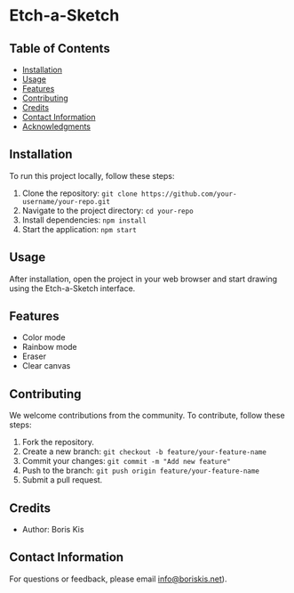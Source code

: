 # Etch-a-Sketch

## Table of Contents
- [Installation](#installation)
- [Usage](#usage)
- [Features](#features)
- [Contributing](#contributing)
- [Credits](#credits)
- [Contact Information](#contact-information)
- [Acknowledgments](#acknowledgments)

## Installation

To run this project locally, follow these steps:

1. Clone the repository: `git clone https://github.com/your-username/your-repo.git`
2. Navigate to the project directory: `cd your-repo`
3. Install dependencies: `npm install`
4. Start the application: `npm start`

## Usage

After installation, open the project in your web browser and start drawing using the Etch-a-Sketch interface.

## Features

- Color mode
- Rainbow mode
- Eraser
- Clear canvas

## Contributing

We welcome contributions from the community. To contribute, follow these steps:

1. Fork the repository.
2. Create a new branch: `git checkout -b feature/your-feature-name`
3. Commit your changes: `git commit -m "Add new feature"`
4. Push to the branch: `git push origin feature/your-feature-name`
5. Submit a pull request.

## Credits

- Author: Boris Kis

## Contact Information

For questions or feedback, please email info@boriskis.net).
